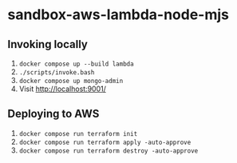 # sandbox-aws-lambda-node-mjs

## Invoking locally

1. `docker compose up --build lambda`
2. `./scripts/invoke.bash`
3. `docker compose up mongo-admin`
4. Visit <http://localhost:9001/>

## Deploying to AWS

1. `docker compose run terraform init`
2. `docker compose run terraform apply -auto-approve`
3. `docker compose run terraform destroy -auto-approve`
